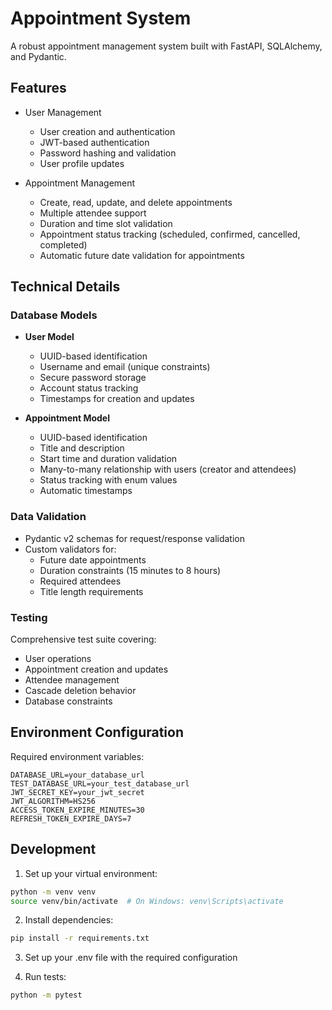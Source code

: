 # Appointment System

A robust appointment management system built with FastAPI, SQLAlchemy, and Pydantic.

## Features

- User Management
  - User creation and authentication
  - JWT-based authentication
  - Password hashing and validation
  - User profile updates

- Appointment Management
  - Create, read, update, and delete appointments
  - Multiple attendee support
  - Duration and time slot validation
  - Appointment status tracking (scheduled, confirmed, cancelled, completed)
  - Automatic future date validation for appointments

## Technical Details

### Database Models

- **User Model**
  - UUID-based identification
  - Username and email (unique constraints)
  - Secure password storage
  - Account status tracking
  - Timestamps for creation and updates

- **Appointment Model**
  - UUID-based identification
  - Title and description
  - Start time and duration validation
  - Many-to-many relationship with users (creator and attendees)
  - Status tracking with enum values
  - Automatic timestamps

### Data Validation

- Pydantic v2 schemas for request/response validation
- Custom validators for:
  - Future date appointments
  - Duration constraints (15 minutes to 8 hours)
  - Required attendees
  - Title length requirements

### Testing

Comprehensive test suite covering:
- User operations
- Appointment creation and updates
- Attendee management
- Cascade deletion behavior
- Database constraints

## Environment Configuration

Required environment variables:
```
DATABASE_URL=your_database_url
TEST_DATABASE_URL=your_test_database_url
JWT_SECRET_KEY=your_jwt_secret
JWT_ALGORITHM=HS256
ACCESS_TOKEN_EXPIRE_MINUTES=30
REFRESH_TOKEN_EXPIRE_DAYS=7
```

## Development

1. Set up your virtual environment:
```bash
python -m venv venv
source venv/bin/activate  # On Windows: venv\Scripts\activate
```

2. Install dependencies:
```bash
pip install -r requirements.txt
```

3. Set up your .env file with the required configuration

4. Run tests:
```bash
python -m pytest
